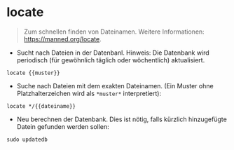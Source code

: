 # locate

> Zum schnellen finden von Dateinamen.
> Weitere Informationen: <https://manned.org/locate>.

- Sucht nach Dateien in der Datenbanl. Hinweis: Die Datenbank wird periodisch (für gewöhnlich täglich oder wöchentlich) aktualisiert. 

`locate {{muster}}`

- Suche nach Dateien mit dem exakten Dateinamen. (Ein Muster ohne Platzhalterzeichen wird als `*muster*` interpretiert):

`locate */{{dateiname}}`

- Neu berechnen der Datenbank. Dies ist nötig, falls kürzlich hinzugefügte Datein gefunden werden sollen:

`sudo updatedb`

